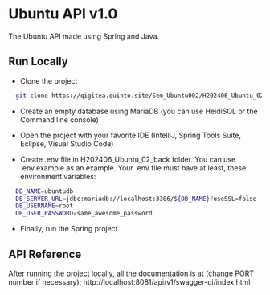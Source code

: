 
# Ubuntu API v1.0

The Ubuntu API made using Spring and Java.

## Run Locally

* Clone the project

```bash
  git clone https://qigitea.quinto.site/Sem_Ubuntu002/H202406_Ubuntu_02_back.git
```

* Create an empty database using MariaDB (you can use HeidiSQL or the Command line console)

* Open the project with your favorite IDE (IntelliJ, Spring Tools Suite, Eclipse, Visual Studio Code)

* Create .env file in H202406_Ubuntu_02_back folder. You can use .env.example as an example. Your .env file must have at least, these environment variables:

```bash
  DB_NAME=ubuntudb
  DB_SERVER_URL=jdbc:mariadb://localhost:3306/${DB_NAME}?useSSL=false
  DB_USERNAME=root
  DB_USER_PASSWORD=same_awesome_password
```

* Finally, run the Spring project


## API Reference

After running the project locally, all the documentation is at (change PORT number if necessary): http://localhost:8081/api/v1/swagger-ui/index.html

